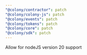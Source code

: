 ```yaml
---
"@colony/contractor": patch
"@colony/colony-js": patch
"@colony/events": patch
"@colony/tokens": patch
"@colony/core": patch
"@colony/sdk": patch
---
```


Allow for nodeJS version 20 support
